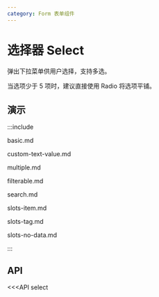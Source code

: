 ```yaml
---
category: Form 表单组件
---
```


# 选择器 Select

弹出下拉菜单供用户选择，支持多选。

当选项少于 5 项时，建议直接使用 Radio 将选项平铺。

## 演示

:::include

basic.md

custom-text-value.md

multiple.md

filterable.md

search.md

slots-item.md

slots-tag.md

slots-no-data.md

:::

## API

<<<API select